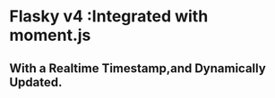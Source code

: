 Flasky v4 :Integrated with moment.js
======

With a Realtime Timestamp,and Dynamically Updated.
--------------------------------------------
